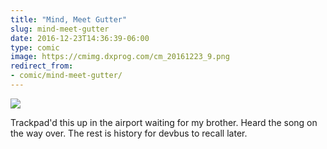 ```yaml
---
title: "Mind, Meet Gutter"
slug: mind-meet-gutter
date: 2016-12-23T14:36:39-06:00
type: comic
image: https://cmimg.dxprog.com/cm_20161223_9.png
redirect_from:
- comic/mind-meet-gutter/
---
```

[![](https://cmimg.dxprog.com/cm_20161223_9.png)](https://cmimg.dxprog.com/cm_20161223_9.png)

Trackpad'd this up in the airport waiting for my brother. Heard the song on the way over. The rest is history for devbus to recall later.
